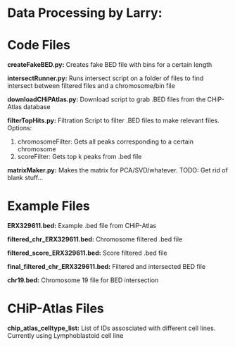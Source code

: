 # Data Processing by Larry:

# Code Files
**createFakeBED.py:** Creates fake BED file with bins for a certain length

**intersectRunner.py:** Runs intersect script on a folder of files to find intersect between filtered files and a chromosome/bin file

**downloadCHiPAtlas.py:** Download script to grab .BED files from the CHiP-Atlas database

**filterTopHits.py:** Filtration Script to filter .BED files to make relevant files. 
Options: 
1) chromosomeFilter: Gets all peaks corresponding to a certain chromosome
2) scoreFilter: Gets top k peaks from .bed file

**matrixMaker.py:** Makes the matrix for PCA/SVD/whatever. TODO: Get rid of blank stuff...


# Example Files
**ERX329611.bed:** Example .bed file from CHiP-Atlas

**filtered_chr_ERX329611.bed:** Chromosome filtered .bed file

**filtered_score_ERX329611.bed:** Score filtered .bed file

**final_filtered_chr_ERX329611.bed:** Filtered and intersected BED file

**chr19.bed:** Chromosome 19 file for BED intersection

# CHiP-Atlas Files
**chip_atlas_celltype_list:** List of IDs assosciated with different cell lines. Currently using Lymphoblastoid cell line
